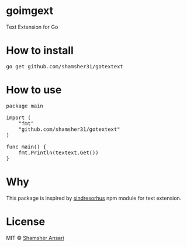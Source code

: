 # goimgext
Text Extension for Go

# How to install
<pre>
go get github.com/shamsher31/gotextext
</pre>

# How to use
<pre>
package main

import (
	"fmt"
	"github.com/shamsher31/gotextext"
)

func main() {
	fmt.Println(textext.Get())
}
</pre>

# Why
This package is inspired by [sindresorhus](https://www.npmjs.com/package/text-extensions) npm module for text extension.

# License
MIT © [Shamsher Ansari](https://github.com/shamsher31)
